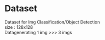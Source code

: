 # Dataset
Dataset for Img Classification/Object Detection  
size : 128x128  
Datagenerating 1 img >>> 3 imgs  
